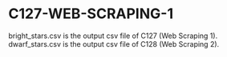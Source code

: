 # C127-WEB-SCRAPING-1
bright_stars.csv is the output csv file of C127 (Web Scraping 1).
dwarf_stars.csv is the output csv file of C128 (Web Scraping 2).

